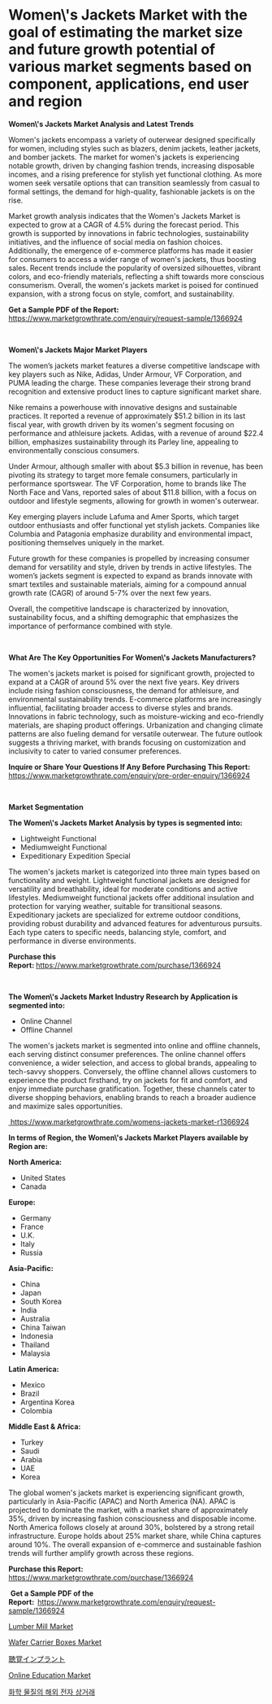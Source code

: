 <p><h1>Women\'s Jackets Market with the goal of estimating the market size and future growth potential of various market segments based on component, applications, end user and region</h1></p><p><strong>Women\'s Jackets Market Analysis and Latest Trends</strong></p>
<p><p>Women's jackets encompass a variety of outerwear designed specifically for women, including styles such as blazers, denim jackets, leather jackets, and bomber jackets. The market for women's jackets is experiencing notable growth, driven by changing fashion trends, increasing disposable incomes, and a rising preference for stylish yet functional clothing. As more women seek versatile options that can transition seamlessly from casual to formal settings, the demand for high-quality, fashionable jackets is on the rise.</p><p>Market growth analysis indicates that the Women's Jackets Market is expected to grow at a CAGR of 4.5% during the forecast period. This growth is supported by innovations in fabric technologies, sustainability initiatives, and the influence of social media on fashion choices. Additionally, the emergence of e-commerce platforms has made it easier for consumers to access a wider range of women's jackets, thus boosting sales. Recent trends include the popularity of oversized silhouettes, vibrant colors, and eco-friendly materials, reflecting a shift towards more conscious consumerism. Overall, the women's jackets market is poised for continued expansion, with a strong focus on style, comfort, and sustainability.</p></p>
<p><strong>Get a Sample PDF of the Report:&nbsp;</strong> <a href="https://www.marketgrowthrate.com/enquiry/request-sample/1366924">https://www.marketgrowthrate.com/enquiry/request-sample/1366924</a></p>
<p>&nbsp;</p>
<p><strong>Women\'s Jackets Major Market Players</strong></p>
<p><p>The women’s jackets market features a diverse competitive landscape with key players such as Nike, Adidas, Under Armour, VF Corporation, and PUMA leading the charge. These companies leverage their strong brand recognition and extensive product lines to capture significant market share.</p><p>Nike remains a powerhouse with innovative designs and sustainable practices. It reported a revenue of approximately $51.2 billion in its last fiscal year, with growth driven by its women's segment focusing on performance and athleisure jackets. Adidas, with a revenue of around $22.4 billion, emphasizes sustainability through its Parley line, appealing to environmentally conscious consumers.</p><p>Under Armour, although smaller with about $5.3 billion in revenue, has been pivoting its strategy to target more female consumers, particularly in performance sportswear. The VF Corporation, home to brands like The North Face and Vans, reported sales of about $11.8 billion, with a focus on outdoor and lifestyle segments, allowing for growth in women's outerwear.</p><p>Key emerging players include Lafuma and Amer Sports, which target outdoor enthusiasts and offer functional yet stylish jackets. Companies like Columbia and Patagonia emphasize durability and environmental impact, positioning themselves uniquely in the market.</p><p>Future growth for these companies is propelled by increasing consumer demand for versatility and style, driven by trends in active lifestyles. The women’s jackets segment is expected to expand as brands innovate with smart textiles and sustainable materials, aiming for a compound annual growth rate (CAGR) of around 5-7% over the next few years. </p><p>Overall, the competitive landscape is characterized by innovation, sustainability focus, and a shifting demographic that emphasizes the importance of performance combined with style.</p></p>
<p>&nbsp;</p>
<p><strong>What Are The Key Opportunities For Women\'s Jackets Manufacturers?</strong></p>
<p><p>The women's jackets market is poised for significant growth, projected to expand at a CAGR of around 5% over the next five years. Key drivers include rising fashion consciousness, the demand for athleisure, and environmental sustainability trends. E-commerce platforms are increasingly influential, facilitating broader access to diverse styles and brands. Innovations in fabric technology, such as moisture-wicking and eco-friendly materials, are shaping product offerings. Urbanization and changing climate patterns are also fueling demand for versatile outerwear. The future outlook suggests a thriving market, with brands focusing on customization and inclusivity to cater to varied consumer preferences.</p></p>
<p><strong>Inquire or Share Your Questions If Any Before Purchasing This Report:</strong> <a href="https://www.marketgrowthrate.com/enquiry/pre-order-enquiry/1366924">https://www.marketgrowthrate.com/enquiry/pre-order-enquiry/1366924</a></p>
<p>&nbsp;</p>
<p><strong>Market Segmentation</strong></p>
<p><strong>The Women\'s Jackets Market Analysis by types is segmented into:</strong></p>
<p><ul><li>Lightweight Functional</li><li>Mediumweight Functional</li><li>Expeditionary Expedition Special</li></ul></p>
<p><p>The women's jackets market is categorized into three main types based on functionality and weight. Lightweight functional jackets are designed for versatility and breathability, ideal for moderate conditions and active lifestyles. Mediumweight functional jackets offer additional insulation and protection for varying weather, suitable for transitional seasons. Expeditionary jackets are specialized for extreme outdoor conditions, providing robust durability and advanced features for adventurous pursuits. Each type caters to specific needs, balancing style, comfort, and performance in diverse environments.</p></p>
<p><strong>Purchase this Report:&nbsp;</strong><a href="https://www.marketgrowthrate.com/purchase/1366924">https://www.marketgrowthrate.com/purchase/1366924</a></p>
<p>&nbsp;</p>
<p><strong>The Women\'s Jackets Market Industry Research by Application is segmented into:</strong></p>
<p><ul><li>Online Channel</li><li>Offline Channel</li></ul></p>
<p><p>The women's jackets market is segmented into online and offline channels, each serving distinct consumer preferences. The online channel offers convenience, a wider selection, and access to global brands, appealing to tech-savvy shoppers. Conversely, the offline channel allows customers to experience the product firsthand, try on jackets for fit and comfort, and enjoy immediate purchase gratification. Together, these channels cater to diverse shopping behaviors, enabling brands to reach a broader audience and maximize sales opportunities.</p></p>
<p><a href="https://www.marketgrowthrate.com/womens-jackets-market-r1366924">&nbsp;https://www.marketgrowthrate.com/womens-jackets-market-r1366924</a></p>
<p><strong>In terms of Region, the Women\'s Jackets Market Players available by Region are:</strong></p>
<p>
    <p> <strong> North America: </strong>
        <ul>
            <li>United States</li>
            <li>Canada</li>
        </ul>
        </p> 
    <p> <strong> Europe: </strong>
        <ul>
            <li>Germany</li>
            <li>France</li>
            <li>U.K.</li>
            <li>Italy</li>
            <li>Russia</li>
        </ul>
        </p> 
    <p> <strong> Asia-Pacific: </strong>
        <ul>
            <li>China</li>
            <li>Japan</li>
            <li>South Korea</li>
            <li>India</li>
            <li>Australia</li>
            <li>China Taiwan</li>
            <li>Indonesia</li>
            <li>Thailand</li>
            <li>Malaysia</li>
        </ul>
        </p> 
    <p> <strong> Latin America: </strong>
        <ul>
            <li>Mexico</li>
            <li>Brazil</li>
            <li>Argentina Korea</li>
            <li>Colombia</li>
        </ul>
        </p> 
    <p> <strong> Middle East & Africa: </strong>
        <ul>
            <li>Turkey</li>
            <li>Saudi</li>
            <li>Arabia</li>
            <li>UAE</li>
            <li>Korea</li>
        </ul>
    </p>
    </p>
<p><p>The global women's jackets market is experiencing significant growth, particularly in Asia-Pacific (APAC) and North America (NA). APAC is projected to dominate the market, with a market share of approximately 35%, driven by increasing fashion consciousness and disposable income. North America follows closely at around 30%, bolstered by a strong retail infrastructure. Europe holds about 25% market share, while China captures around 10%. The overall expansion of e-commerce and sustainable fashion trends will further amplify growth across these regions.</p></p>
<p><strong>Purchase this Report: </strong><a href="https://www.marketgrowthrate.com/purchase/1366924">https://www.marketgrowthrate.com/purchase/1366924</a></p>
<p>&nbsp;<strong>Get a Sample PDF of the Report:&nbsp;&nbsp;</strong><a href="https://www.marketgrowthrate.com/enquiry/request-sample/1366924">https://www.marketgrowthrate.com/enquiry/request-sample/1366924</a></p>
<p><strong></strong></p>
<p><p><a href="https://github.com/MoonZANDRA/Market-Research-Report-List-1/blob/main/lumber-mill-market.md">Lumber Mill Market</a></p><p><a href="https://github.com/jordond5lezama/Market-Research-Report-List-1/blob/main/wafer-carrier-boxes-market.md">Wafer Carrier Boxes Market</a></p><p><a href="https://medium.com/@rolandgurakuqi2006/%E8%81%B4%E8%A6%9A%E3%82%A4%E3%83%B3%E3%83%97%E3%83%A9%E3%83%B3%E3%83%88%E5%B8%82%E5%A0%B4%E3%81%AE%E8%A6%8F%E6%A8%A1%E3%81%A8%E3%82%B7%E3%82%A7%E3%82%A2%E5%88%86%E6%9E%90-%E6%88%90%E9%95%B7%E3%83%88%E3%83%AC%E3%83%B3%E3%83%89%E3%81%A8%E4%BA%88%E6%B8%AC-2024-2031-4e02b446c389?postPublishedType=repub">聴覚インプラント</a></p><p><a href="https://www.linkedin.com/pulse/global-online-education-market-status-2024-2031-forecast-vob4e?trackingId=kkKbYwx0RlCoG9IHNQ%2F3VQ%3D%3D">Online Education Market</a></p><p><a href="https://medium.com/@roula.ayoub-saad/%EC%A0%84%EB%9E%B5%EC%A0%81-%ED%86%B5%EC%B0%B0-2024-2031%EB%85%84-%ED%99%94%ED%95%99-%EC%A0%9C%ED%92%88%EC%9D%98-%EA%B8%80%EB%A1%9C%EB%B2%8C-%EA%B5%AD%EA%B2%BD-%EA%B0%84-%EC%A0%84%EC%9E%90-%EC%83%81%EA%B1%B0%EB%9E%98-%EC%8B%9C%EC%9E%A5-%EB%8F%99%ED%96%A5-118%ED%8E%98%EC%9D%B4%EC%A7%80-6f3922fcba1a?postPublishedType=repub">화학 물질의 해외 전자 상거래</a></p></p>